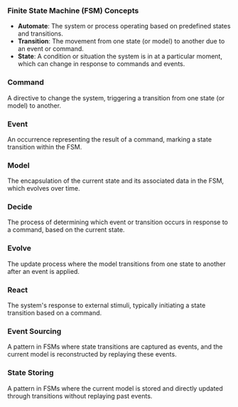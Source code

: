 ### Finite State Machine (FSM) Concepts

- **Automate**: The system or process operating based on predefined states and transitions.
- **Transition**: The movement from one state (or model) to another due to an event or command.
- **State**: A condition or situation the system is in at a particular moment, which can change in response to commands and events.

### Command
A directive to change the system, triggering a transition from one state (or model) to another.

### Event
An occurrence representing the result of a command, marking a state transition within the FSM.

### Model
The encapsulation of the current state and its associated data in the FSM, which evolves over time.

### Decide
The process of determining which event or transition occurs in response to a command, based on the current state.

### Evolve
The update process where the model transitions from one state to another after an event is applied.

### React
The system's response to external stimuli, typically initiating a state transition based on a command.

### Event Sourcing
A pattern in FSMs where state transitions are captured as events, and the current model is reconstructed by replaying these events.

### State Storing
A pattern in FSMs where the current model is stored and directly updated through transitions without replaying past events.





